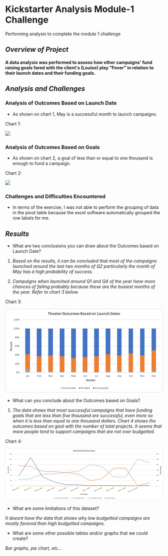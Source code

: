# Kickstarter Analysis Module-1 Challenge
Performing analysis to complete the module 1 challenge 

## *Overview of Project*

#### A data analysis was performed to assess how other campaigns' fund raising goals fared with the client's (Louise) play "Fever" in relation to their launch dates and their funding goals.

## *Analysis and Challenges*

### Analysis of Outcomes Based on Launch Date

- As shown on chart 1, May is a successful month to launch campaigns.

Chart 1:

![](https://github.com/jsaltmd/Kickstarter-Module-1-Challenge/blob/master/Resources/Theater_Outcomes_vs_Launch.png)

### Analysis of Outcomes Based on Goals

- As shown on chart 2, a goal of less than or equal to one thousand is enough to fund a campaign. 

Chart 2:

![](https://github.com/jsaltmd/Kickstarter-Module-1-Challenge/blob/master/Resources/Outcomes_vs_Goals.png)

### Challenges and Difficulties Encountered

- In terms of the exercise, I was not able to perform the grouping of data in the pivot table because the excel software automatically grouped the row labels for me.  

## *Results*

- What are two conclusions you can draw about the Outcomes based on Launch Date?

1. *Based on the results, it can be concluded that most of the campaigns launched around the last two months of Q2 particularly the month of May has a high probability of success.*

2. *Campaigns when launched around Q1 and Q4 of the year have more chances of failing probably because these are the busiest months of the year. Refer to chart 3 below.*

Chart 3:

![](https://github.com/jsaltmd/Kickstarter-Analysis-Module-1-Challenge/blob/master/Modified%20Theater%20Outcomes%20Based%20on%20Launch%20Dates.png)

- What can you conclude about the Outcomes based on Goals?

1. *The data shows that most successful campaigns that have funding goals that are less than five thousand are successful, even more so when it is less than equal to one thousand dollars. Chart 4 shows the outcomes based on goal with the number of total projects. It seems that more people tend to support campaigns that are not over budgetted.*  

Chart 4:

![](https://github.com/jsaltmd/Kickstarter-Analysis-Module-1-Challenge/blob/master/Modified%20Outcomes%20Based%20on%20Goal%20Chart.png)

- What are some limitations of this dataset?

*It doesnt have the data that shows why low budgetted campaigns are mostly favored than high budgetted campaigns.*

- What are some other possible tables and/or graphs that we could create?

*Bar graphs, pie chart, etc...*
